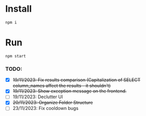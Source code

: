# Install
```
npm i
```

# Run
```
npm start
```

### TODO:
- [X] ~~19/11/2023: Fix results comparison (Capitalization of SELECT column_names affect the results - it shouldn't)~~
- [X] ~~19/11/2023: Show exception message on the frontend.~~
- [ ] 19/11/2023: Declutter UI
- [X] ~~20/11/2023: Organize Folder Structure~~
- [ ] 23/11/2023: Fix cooldown bugs
